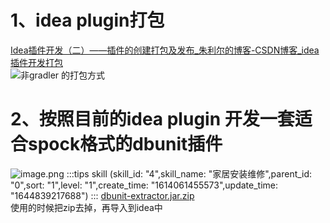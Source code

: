 # 1、idea plugin打包
[Idea插件开发（二）——插件的创建打包及发布_朱利尔的博客-CSDN博客_idea插件开发打包](https://blog.csdn.net/zhulier1124/article/details/107616885)<br />![非gradler 的打包方式](https://cdn.nlark.com/yuque/0/2023/png/2923644/1673250301254-3c0fc144-18c4-4bee-8a02-13d570465267.png#averageHue=%23847654&clientId=u476a83e3-3760-4&from=paste&id=u94e6002b&originHeight=1242&originWidth=1920&originalType=url&ratio=1&rotation=0&showTitle=true&size=186385&status=done&style=none&taskId=u832c36c3-f484-4560-8098-d8c5bb70e18&title=%E9%9D%9Egradler%20%E7%9A%84%E6%89%93%E5%8C%85%E6%96%B9%E5%BC%8F "非gradler 的打包方式")
# 2、按照目前的idea plugin 开发一套适合spock格式的dbunit插件
![image.png](https://cdn.nlark.com/yuque/0/2023/png/2923644/1673252241469-be29b906-4909-4f77-8670-b48003eadf36.png#averageHue=%237f977a&clientId=u476a83e3-3760-4&from=paste&height=471&id=u0d03af11&originHeight=706&originWidth=1560&originalType=binary&ratio=1&rotation=0&showTitle=false&size=139606&status=done&style=none&taskId=u3d1a1251-c284-4657-b34c-2b36a4d9e50&title=&width=1040)
:::tips
skill (skill_id: "4",skill_name: "家居安装维修",parent_id: "0",sort: "1",level: "1",create_time: "1614061455573",update_time: "1644839217688")
:::
[dbunit-extractor.jar.zip](https://www.yuque.com/attachments/yuque/0/2023/zip/2923644/1687747763427-d5e1b39c-d77f-490f-93d9-178dba66aea6.zip)<br />使用的时候把zip去掉，再导入到idea中
